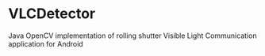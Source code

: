 # VLCDetector
Java OpenCV implementation of rolling shutter Visible Light Communication application for Android
